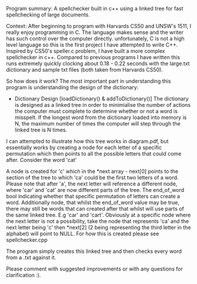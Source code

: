 Program summary: A spellchecker built in c++ using a linked tree for fast spellchecking of large documents.

Context: After beginning to program with Harvards CS50 and UNSW's 1511, I really enjoy programming in C. The language makes sense and the writer has such control over the computer directly. unfortunately, C is not a high level language so this is the first project I have attempted to write C++. Inspired by CS50's speller.c problem, I have built a more complex spellchecker in c++. Compared to previous programs I have written this runs extremely quickly clocking about 0.18 - 0.22 seconds with the large.txt dictionary and sample txt files (both taken from Harvards CS50).

So how does it work? The most important part in understanding this program is understanding the design of the dictionary:

 - Dictionary Design [loadDictionary() & addToDictionary()]
The dictionary is designed as a linked tree in order to minimialise the number of actions the computer must complete to determine whether or not a word is misspelt. If the longest word from the dictionary loaded into memory is N, the maximum number of times the computer will step through the linked tree is N times.
 
I can attempted to illustrate how this tree works in diagram.pdf, but essentially works by creating a node for each letter of a specific permutation which then points to all the possible letters that could come after. Consider the word 'cat'

A node is created for 'c' which in the *next array - next[0] points to the section of the tree to which 'ca' could be the first two letters of a word. Please note that after 'a', the next letter will reference a different node, where 'car' and 'cat' are now different parts of the tree. The end_of_word bool indicating whether that specific permutation of letters can create a word. Additionally node, that whilst the end_of_word value may be true, there may still be words that can created after that whilst will use parts of the same linked tree. E.g 'car' and 'cart'. Obviously at a specific node where the next letter is not a possibility, take the node that represents 'ca' and the next letter being 'c' then *next[2] (2 being representing the third letter in the alphabet) will point to NULL. For how this is created please see spellchecker.cpp

The program simply creates this linked tree and then checks every word from a .txt against it.

 Please comment with suggested improvements or with any questions for clarification :).
